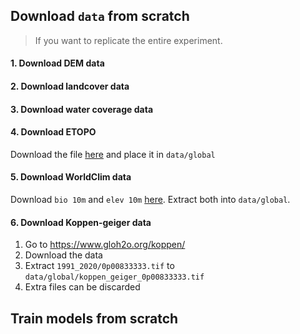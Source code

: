 ## Download `data` from scratch

> If you want to replicate the entire experiment.

#### 1. Download DEM data


#### 2. Download landcover data

#### 3. Download water coverage data

#### 4. Download ETOPO

Download the file [here](https://www.ngdc.noaa.gov/thredds/catalog/global/ETOPO2022/30s/30s_bed_elev_netcdf/catalog.html?dataset=globalDatasetScan/ETOPO2022/30s/30s_bed_elev_netcdf/ETOPO_2022_v1_30s_N90W180_bed.nc) and place it in `data/global`

#### 5. Download WorldClim data

Download `bio 10m` and `elev 10m` [here](https://www.worldclim.org/data/worldclim21.html). Extract both into `data/global`.

#### 6. Download Koppen-geiger data

1. Go to https://www.gloh2o.org/koppen/
2. Download the data
3. Extract `1991_2020/0p00833333.tif` to `data/global/koppen_geiger_0p00833333.tif`
4. Extra files can be discarded

## Train models from scratch

